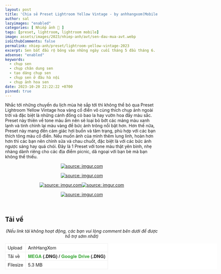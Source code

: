 ```yaml
---
layout: post
title: 'Chia sẻ Preset Lightroom Yellow Vintage - by anhhangxom(Mobile and PC)'
author: sal
lazyimages: "enabled"
categories: [ Nhiếp ảnh 📸 ]
tags: [preset, lightroom, lightroom mobile]
image: assets/images/2023/nhiep-anh/avt/sen-dau-mua-avt.webp
isGithubComments: false
permalink: nhiep-anh/preset/lightroom-yellow-vintage-2023
excerpt: Sen bắt đầu rộ bông vào những ngày cuối tháng 5 đầu tháng 6.  Bước vào mùa hè, thời tiết bắt đầu oi nóng, chính vì vậy những dịp đi xa khỏi thành phố để tận hưởng không khí trong lành, cùng với đó là sở hữu những tấm ảnh tuyệt vời quả là vui và thú vị phải không nào??. Và dưới đây mình sẽ đưa ra một số kinh nghiệm để các bạn có thể chụp ảnh với sen được tốt nhất nhé.
adsense: "enabled"
keywords:
  - chụp sen
  - chụp chân dung sen
  - tạo dáng chụp sen
  - chụp sen ở đâu hà nội
  - chụp ảnh hoa sen
date: 2023-10-20 22:22:22 +0700
pinned: true
---
```




Nhắc tới những chuyến du lịch mùa hè sắp tới thì không thể bỏ qua Preset Lightroom Yellow Vintage hoa vàng cổ điển vô cùng thích chụp ảnh ngoài trời và đặc biệt là những cánh đồng cỏ bao la hay vườn hoa đầy màu sắc. Preset này thiên về tone màu ấm nên sẽ loại bỏ bớt các mảng màu xanh lạnh và tinh chỉnh lại màu vàng để bức ảnh trông nổi bật hơn. Hơn thế nữa, Preset này mang đến cảm giác hơi buồn và tâm trạng, phù hợp với các bạn thích tông màu cổ điển. Nếu muốn ảnh của mình thêm lung linh, hoàn hơn hơn thì các bạn nên chỉnh sửa và chau chuốt, đặc biệt là với các bức ảnh ngược sáng hay quá chói. Đây là 1 Preset với tone màu thật yên bình, nhẹ nhàng dành riêng cho các địa điểm picnic, dã ngoại với bạn bè mà bạn không thể thiếu.

<div class="content" style="text-align:center; ">
<a href="https://imgur.com/n2evGeq"><img src="https://i.imgur.com/n2evGeq.jpg" title="source: imgur.com" /></a><br><p></p>
<a href="https://imgur.com/foWNbOU"><img src="https://i.imgur.com/foWNbOU.jpg" title="source: imgur.com" /></a><br><p></p>
<a href="https://imgur.com/Te0zBxf"><img src="https://i.imgur.com/Te0zBxf.jpg" title="source: imgur.com" /></a><a href="https://imgur.com/Y5VhfR9"><img src="https://i.imgur.com/Y5VhfR9.jpg" title="source: imgur.com" /></a><br><p></p>
<a href="https://imgur.com/I3vT3aI"><img src="https://i.imgur.com/I3vT3aI.jpg" title="source: imgur.com" /></a><br><p></p><br></div>

<h2 style="font-style:normal; margin-left:0; margin-right:0; text-align:start"><strong>Tải về</strong></h2>

<p style="text-align:center"><em>(Nếu link tải kh&ocirc;ng hoạt động, c&aacute;c bạn vui l&ograve;ng comment b&ecirc;n dưới để được hỗ trợ sớm nhất)</em></p>

<table cellspacing="0" style="-webkit-text-stroke-width:0px; background-color:#ffffff; border-collapse:collapse; border-spacing:0px; box-sizing:border-box; color:#222222; font-family:&quot;Helvetica Neue&quot;,Helvetica,Arial,sans-serif; font-size:15px; font-style:normal; font-variant-caps:normal; font-variant-ligatures:normal; font-weight:400; letter-spacing:normal; margin-bottom:21px; orphans:2; text-align:start; text-decoration-color:initial; text-decoration-style:initial; text-decoration-thickness:initial; text-transform:none; white-space:normal; widows:2; width:696px; word-spacing:0px">
	<tbody>
		<tr>
			<td style="border-color:#ededed; border-style:solid; border-width:1px">Upload</td>
			<td style="border-color:#ededed; border-style:solid; border-width:1px">AnhHangXom</td>
		</tr>
		<tr>
			<td style="border-color:#ededed; border-style:solid; border-width:1px">Tải về</td>
			<td style="border-color:#ededed; border-style:solid; border-width:1px"><strong><a href="https://mega.nz/file/R19RHSzQ#9i7ISwN3A2Y1xccSpgi0pqGAww89t4EMgdk4lYGTC6E" style="box-sizing: border-box; background-color: transparent; color: rgb(53, 165, 51); text-decoration: none;">MEGA</a>&nbsp;(.DNG) /<span>&nbsp;</span><a href="https://drive.google.com/file/d/19YKSxjvmVLax_cyAaO0F6JSIcWtmOfOz/view?usp=sharing" style="box-sizing: border-box; background-color: transparent; color: rgb(53, 165, 51); text-decoration: none;">Google Drive</a><span>&nbsp;</span>(.DNG)</strong></td>
		</tr>
		<tr>
			<td style="border-color:#ededed; border-style:solid; border-width:1px">Filesize</td>
			<td style="border-color:#ededed; border-style:solid; border-width:1px">5.3 MB</td>
		</tr>
	</tbody>
</table>

